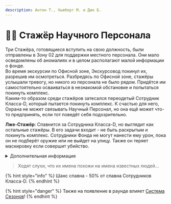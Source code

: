 ```yaml
---
description: Антон Т., Хьюберт М. и Дик Б.
---
```


# 👨🔬 Стажёр Научного Персонала

Три Стажёра, готовящиеся вступить на свою должность, были отправлены в Зону 02 для поддержки местного персонала. Они мало осведомлены об аномалиях и в целом располагают малой информации о фонде.\
Во время экскурсии по Офисной зоне, Экскурсовод покинул их, разрешив им осмотреться. Разбредясь по Офисной зоне, стажёры услышали тревогу, но никого из персонала не было рядом. Придётся им самостоятельно осваиваться в незнакомой обстановке и попытаться покинуть комплекс.\
Каким-то образом среди стажёров затесался переодетый Сотрудник Класса-D, который пытается покинуть комплекс. К счастью для него, Охрана не может связывать Научный Персонал, но она ещё может что-то предпринять, если тот поведёт себя подозрительно.

**Лже-Стажёр**: Спавнится за Сотрудника Класса-D, но выглядит как остальные стажёры. В его задачи входит - не быть раскрытым и покинуть комплекс. Сотрудники Фонда не могут нанести ему урон, пока он не подберёт оружие или не выйдет на улицу. Также он теряет маскировку если совершит убийство.

<details>

<summary>Дополнительная информация</summary>

* **Класс**: Научный Сотрудник
* **Класс Лже-Стажёра**: Научный Сотрудник (Сотрудник Класса-D)
* **Оружие**: Монетка
* **Уровень доступа**: Монетка
* **Броня**: Монетка
* **Особое снаряжение**: Три монетки

</details>

> Ходят слухи, что их имена похожи на имена известных людей...

{% hint style="info" %}
Шанс спавна - 50% от спавна Сотрудников Класса-D.
{% endhint %}

{% hint style="danger" %}
Также на появление в раунде влияет [Система Сезонов](../../server-systems/seasons-system.md)!
{% endhint %}
